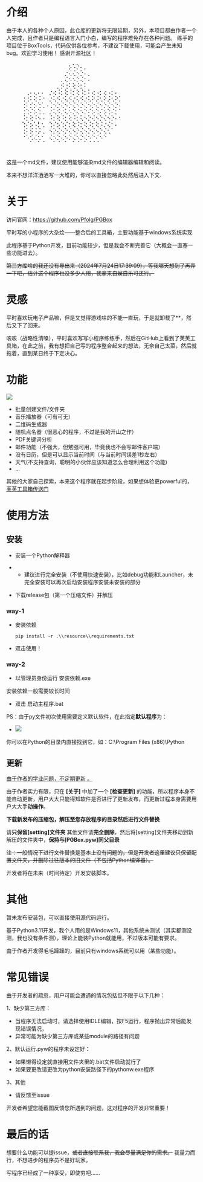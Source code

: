 # 介绍

由于本人的各种个人原因，此仓库的更新将无限延期，另外，本项目都由作者一个人完成，且作者只是编程语言入门小白，编写的程序难免存在各种问题。
练手的项目位于BoxTools，代码仅供各位参考，不建议下载使用，可能会产生未知bug。欢迎学习使用！
感谢开源社区！
⠀⠀⠀⠀⠀⠀⠀⠀⠀⠀⠀⠀⠀⠀⠀⠀⠀⠀⠀⠀⠀⠀⠀⠀⠀⠀⠀⠀⠀⠀⠀⠀
⠀⠀⠀⠀⠀⠀⠀⠀⠀⠀⠀⠀⠀⠀⠀⠀⡢⠡⡑⠄⡀⠀⠀⠀⠀⠀⠀⠀⠀⠀⠀⠀
⠀⠀⠀⠀⠀⠀⠀⠀⠀⠀⠀⠀⠀⠀⠀⡐⢌⢌⠢⡑⠄⡀⠀⠀⠀⠀⠀⠀⠀⠀⠀⠀
⠀⠀⠀⠀⠀⠀⠀⠀⠀⠀⠀⠀⠀⠀⡀⢌⠢⠢⡑⢌⠂⠄⠀⠀⠀⠀⠀⠀⠀⠀⠀⠀
⠀⠀⠀⠀⠀⠀⠀⠀⠀⠀⠀⠀⠀⡀⡪⢐⠅⢕⠨⡂⠅⠀⠀⠀⠀⠀⠀⠀⠀⠀⠀⠀
⠀⠀⠀⠀⠀⢀⠄⢄⠄⠄⠀⡐⢔⠨⡂⢕⠨⡂⢕⠨⡂⠅⢔⠠⡂⢔⠠⡂⠄⠀⠀⠀
⠀⠀⠀⠀⢐⢐⠅⢕⠨⠐⠀⡐⢅⠪⡐⢅⠪⡐⢅⠪⡐⢅⠕⡨⢂⠕⡨⢂⠕⡁⠀⠀
⠀⠀⠀⠀⢐⠅⡊⡢⢑⢁⠠⢈⠢⡑⢌⠢⡑⢌⠢⡑⢌⠢⡑⢌⠢⡑⢌⠢⡑⠄⠀⠀
⠀⠀⠀⠀⢐⢑⠌⡢⢑⢀⠀⡐⢅⠪⡐⢅⠢⡑⢌⠢⡑⠌⡢⢑⠌⡢⢑⠌⡂⠁⠀⠀
⠀⠀⠀⠀⠨⡂⢕⠨⠢⠠⠀⠨⡂⢕⠨⡂⢕⠨⡂⢅⠢⡑⢌⠢⡑⢌⠢⡑⠄⠂⠀⠀
⠀⠀⠀⠀⢑⠌⡢⠡⡃⢂⠀⢑⠌⡢⢑⠌⡂⢕⠨⡂⢕⠨⡂⢕⠨⡐⢌⠂⠄⠀⠀⠀
⠀⠀⠀⠀⢐⠅⡪⠨⡨⢀⠀⠢⡑⢌⠢⡑⢌⠢⡑⢌⠢⡑⢌⠢⡑⢌⢂⠁⠀⠀⠀⠀
⠀⠀⠀⠀⠐⠡⢊⢌⢂⠂⠀⢌⠢⡑⢌⠢⡑⢌⠢⡑⢌⠢⠑⠌⠢⠑⠀⠀⠀⠀⠀⠀
⠀⠀⠀⠀⠀⠀⠁⠀⠁⠈⠀⠀⠁⠈⠀⠁⠀⠁⠈⠀⠁⠈⠈⠈⠀⠀⠀⠀⠀⠀⠀⠀
⠀⠀⠀⠀⠀⠀⠀⠀⠀⠀⠀⠀⠀⠀⠀⠀⠀⠀⠀⠀⠀⠀⠀⠀⠀⠀⠀⠀⠀⠀⠀⠀


这是一个md文件，建议使用能够渲染md文件的编辑器编辑和阅读。

本来不想洋洋洒洒写一大堆的，你可以直接忽略此处然后进入下文.

# 关于

访问官网：<https://github.com/Pfolg/PGBox>

平时写的小程序的大杂烩——整合后的工具箱，主要功能基于windows系统实现

此程序基于Python开发，目前功能较少，但是我会不断完善它（大概会一直塞一些功能进去）。

~~第三方库啥的我还没有导出来（2024年7月24日17:39:09），等我哪天想到了再弄一下吧，估计这个程序也没多少人用，我拿来自娱自乐可还行。~~

# 灵感

平时喜欢玩电子产品嘛，但是又觉得游戏啥的不能一直玩，于是就卸载了**，然后又下了回来。

咳咳（战略性清嗓），平时喜欢写写小程序练练手，然后在GitHub上看到了芙芙工具箱，在此之前，我有想把自己写的程序整合起来的想法，无奈自己太菜，然后就拖着，直到某日终于下定决心。

# 功能

![](https://github.com/user-attachments/assets/241a4c3f-b9ff-4cee-8ec9-6c31010808e3)

- 批量创建文件/文件夹
- 音乐播放器（可有可无）
- 二维码生成器
- 随机点名器（很恶心的程序，不过是我的开山之作）
- PDF关键词分析
- 邮件功能（不强大，但勉强可用，毕竟我也不会写邮件客户端）
- 没有日历，但是可以显示当前时间（与当前时间误差1秒左右）
- 天气(不支持查询，聪明的小伙伴应该知道怎么合理利用这个功能)
- ...

其他的大家自己探索，本来这个程序就在起步阶段，如果想体验更powerful的，[芙芙工具箱传送门](https://github.com/DuckDuckStudio/Fufu_Tools)

# 使用方法

## 安装

- 安装一个Python解释器

+ + 建议进行完全安装（不使用快速安装），比如debug功能和Launcher，未完全安装可以再次启动安装程序安装未安装的部分

- 下载release包（第一个压缩文件）并解压

### way-1

- 安装依赖

    ~~~shell
    pip install -r .\\resource\\requirements.txt
    ~~~

- 双击使用！

### way-2

- 以管理员身份运行 安装依赖.exe

安装依赖一般需要较长时间

- 双击 启动主程序.bat

PS：由于py文件初次使用需要定义默认软件，在此指定**默认程序**为：
+ ![](https://github.com/user-attachments/assets/9cf824b1-297e-4e3f-b197-6710883816bf)

你可以在Python的目录内直接找到它，如：C:\Program Files (x86)\Python

## 更新

<u>由于作者的学业问题，不定期更新 。</u>

由于作者实力有限，只在 **[关于]** 中加了一个 **[检查更新]** 的功能，所以程序本身不能自动更新，用户大大只能得知软件是否进行了更新发布，而更新过程本身需要用户大大**手动操作**。

**下载新发布的压缩包，解压至您存放程序的目录然后进行文件替换**

请**只保留[setting]文件夹** 其他文件请**完全删除**，然后将[setting]文件夹移动到新解压的文件夹中，**保持与[PGBox.pyw]同父目录**

~~注：一般情况下进行文件替换是基本上没有问题的，但是开发者这里建议只保留配置文件夹，并删除过往版本的旧文件（不包括Python编译器）。~~

开发者将在未来（时间待定）开发安装脚本。

# 其他

暂未发布安装包，可以直接使用源代码运行。

基于Python3.11开发，我个人用的是Windows11，其他系统未测试（其实都测没测，我也没有条件测），理论上能装Python就能用，不过版本可能有要求。

由于作者开发得毛毛躁躁的，目前只有windows系统可以用（某些功能）。

# 常见错误

由于开发者的疏忽，用户可能会遭遇的情况包括但不限于以下几种：

1、缺少第三方库：

+ 当程序无法启动时，请选择使用IDLE编辑，按F5运行，程序抛出异常后能发现错误情况，
+ 异常可能为缺少第三方库或某些module的路径有问题

2、默认运行.pyw的程序未设定好：

+ 如果懒得设定就直接用文件夹里的.bat文件启动就行了
+ 如果要更改请更改为python安装路径下的pythonw.exe程序

3、其他

+ 请反馈至issue

开发者希望您能截图反馈您所遇到的问题，这对程序的开发非常重要！

# 最后的话

想要什么功能可以提issue，~~或者直接联系我，我会尽量满足你的需求。~~ 我量力而行，不想进步的程序员不是好玩家。

写程序已经成了一种享受，即使穷吧……

